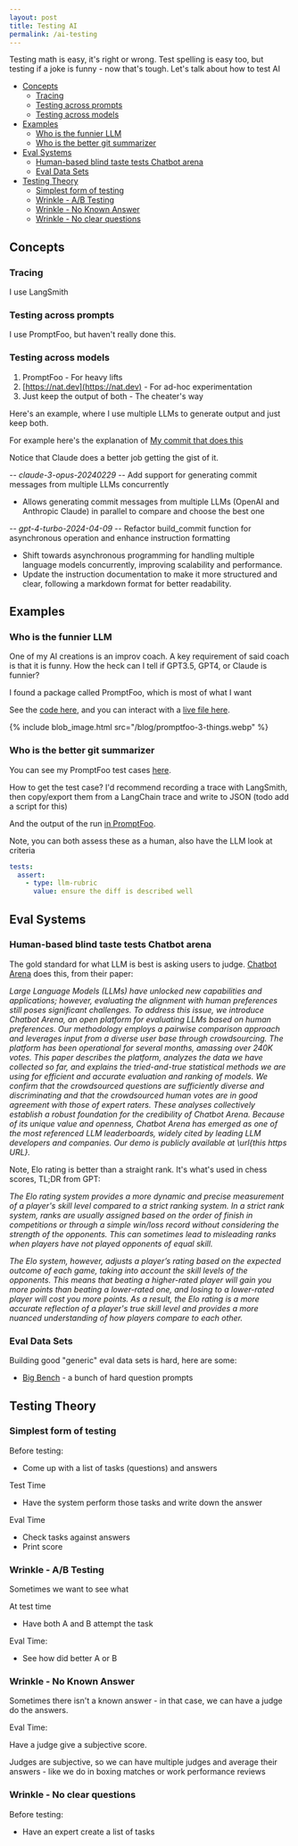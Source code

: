 ```yaml
---
layout: post
title: Testing AI
permalink: /ai-testing
---
```


Testing math is easy, it's right or wrong. Test spelling is easy too, but testing if a joke is funny - now that's tough. Let's talk about how to test AI

<!-- prettier-ignore-start -->
<!-- vim-markdown-toc-start -->

- [Concepts](#concepts)
    - [Tracing](#tracing)
    - [Testing across prompts](#testing-across-prompts)
    - [Testing across models](#testing-across-models)
- [Examples](#examples)
    - [Who is the funnier LLM](#who-is-the-funnier-llm)
    - [Who is the better git summarizer](#who-is-the-better-git-summarizer)
- [Eval Systems](#eval-systems)
    - [Human-based blind taste tests Chatbot arena](#human-based-blind-taste-tests-chatbot-arena)
    - [Eval Data Sets](#eval-data-sets)
- [Testing Theory](#testing-theory)
    - [Simplest form of testing](#simplest-form-of-testing)
    - [Wrinkle - A/B Testing](#wrinkle---ab-testing)
    - [Wrinkle - No Known Answer](#wrinkle---no-known-answer)
    - [Wrinkle - No clear questions](#wrinkle---no-clear-questions)

<!-- vim-markdown-toc -->
<!-- prettier-ignore-end -->

## Concepts

### Tracing

I use LangSmith

### Testing across prompts

I use PromptFoo, but haven't really done this.

### Testing across models

1. PromptFoo - For heavy lifts
2. [https://nat.dev](https://nat.dev) - For ad-hoc experimentation
3. Just keep the output of both - The cheater's way

Here's an example, where I use multiple LLMs to generate output and just keep both.

For example here's the explanation of [My commit that does this](https://github.com/idvorkin/nlp/commit/674e73c6729cedc9a07cdad326c67ef8976601db)

Notice that Claude does a better job getting the gist of it.

_-- claude-3-opus-20240229 --_
Add support for generating commit messages from multiple LLMs concurrently

- Allows generating commit messages from multiple LLMs (OpenAI and Anthropic
  Claude) in parallel to compare and choose the best one

_-- gpt-4-turbo-2024-04-09 --_
Refactor build_commit function for asynchronous operation and enhance
instruction formatting

- Shift towards asynchronous programming for handling multiple language models
  concurrently, improving scalability and performance.
- Update the instruction documentation to make it more structured and clear,
  following a markdown format for better readability.

## Examples

### Who is the funnier LLM

One of my AI creations is an improv coach. A key requirement of said coach is that it is funny. How the heck can I tell if GPT3.5, GPT4, or Claude is funnier?

I found a package called PromptFoo, which is most of what I want

See the [code here](https://github.com/idvorkin/nlp/commit/9b5af637477099c6562c80f46ad2a3cec65d6c27), and you can interact with a [live file here](https://app.promptfoo.dev/eval/f:e66b7a20-67b1-4e78-a0bd-63a3f7f30f96/).

{% include blob_image.html src="/blog/promptfoo-3-things.webp" %}

### Who is the better git summarizer

You can see my PromptFoo test cases [here](https://github.com/idvorkin/nlp/blob/1ca6b3f85895b2684596c8957f0a0bd5a7a5d4f1/eval/commit/diff_commit.json?plain=1#L2f).

How to get the test case? I'd recommend recording a trace with LangSmith, then copy/export them from a LangChain trace and write to JSON (todo add a script for this)

And the output of the run [in PromptFoo](https://app.promptfoo.dev/eval/f:442e0857-efc0-408b-9a6d-c064ee7ae306).

Note, you can both assess these as a human, also have the LLM look at criteria

```yaml
tests:
  assert:
    - type: llm-rubric
      value: ensure the diff is described well
```

## Eval Systems

### Human-based blind taste tests Chatbot arena

The gold standard for what LLM is best is asking users to judge. [Chatbot Arena](https://chat.lmsys.org/?leaderboard) does this, from their paper:

_Large Language Models (LLMs) have unlocked new capabilities and applications; however, evaluating the alignment with human preferences still poses significant challenges. To address this issue, we introduce Chatbot Arena, an open platform for evaluating LLMs based on human preferences. Our methodology employs a pairwise comparison approach and leverages input from a diverse user base through crowdsourcing. The platform has been operational for several months, amassing over 240K votes. This paper describes the platform, analyzes the data we have collected so far, and explains the tried-and-true statistical methods we are using for efficient and accurate evaluation and ranking of models. We confirm that the crowdsourced questions are sufficiently diverse and discriminating and that the crowdsourced human votes are in good agreement with those of expert raters. These analyses collectively establish a robust foundation for the credibility of Chatbot Arena. Because of its unique value and openness, Chatbot Arena has emerged as one of the most referenced LLM leaderboards, widely cited by leading LLM developers and companies. Our demo is publicly available at \url{this https URL}._

Note, Elo rating is better than a straight rank. It's what's used in chess scores, TL;DR from GPT:

_The Elo rating system provides a more dynamic and precise measurement of a player's skill level compared to a strict ranking system. In a strict rank system, ranks are usually assigned based on the order of finish in competitions or through a simple win/loss record without considering the strength of the opponents. This can sometimes lead to misleading ranks when players have not played opponents of equal skill._

_The Elo system, however, adjusts a player’s rating based on the expected outcome of each game, taking into account the skill levels of the opponents. This means that beating a higher-rated player will gain you more points than beating a lower-rated one, and losing to a lower-rated player will cost you more points. As a result, the Elo rating is a more accurate reflection of a player's true skill level and provides a more nuanced understanding of how players compare to each other._

### Eval Data Sets

Building good "generic" eval data sets is hard, here are some:

- [Big Bench](https://github.com/suzgunmirac/BIG-Bench-Hard/tree/main) - a bunch of hard question prompts

## Testing Theory

### Simplest form of testing

Before testing:

- Come up with a list of tasks (questions) and answers

Test Time

- Have the system perform those tasks and write down the answer

Eval Time

- Check tasks against answers
- Print score

### Wrinkle - A/B Testing

Sometimes we want to see what

At test time

- Have both A and B attempt the task

Eval Time:

- See how did better A or B

### Wrinkle - No Known Answer

Sometimes there isn't a known answer - in that case, we can have a judge do the answers.

Eval Time:

Have a judge give a subjective score.

Judges are subjective, so we can have multiple judges and average their answers - like we do in boxing matches or work performance reviews

### Wrinkle - No clear questions

Before testing:

- Have an expert create a list of tasks
